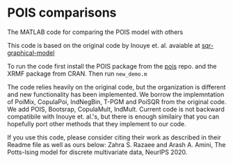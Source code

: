 # POIS comparisons
The MATLAB code for comparing the POIS model with others

This code is based on the original code by Inouye et. al. avaiable at [sqr-graphical-model](https://github.com/davidinouye/sqr-graphical-models.)

To run the code first install the POIS package from the [pois](https://github.com/aaamini/pois) repo. and the XRMF package from CRAN. Then run `new_demo.m`

The code relies heavily on the original code, but the organization is different and new functionality has been implemented. 
We borrow the implemntation of PoiMix, CopulaPoi, IndNegBin, T-PGM and PoiSQR from the original code. We add POIS, Bootsrap, CopulaMult, IndMult. 
Current code is not backward compatibile with Inouye et. al.'s, but there is enough similairy that you can hopefully port other methods that they implement to our code. 

If you use this code, please consider citing their work as described in their Readme file as well as ours below:
Zahra S. Razaee and Arash A. Amini, The Potts-Ising model for discrete multivariate data, NeurIPS 2020.



